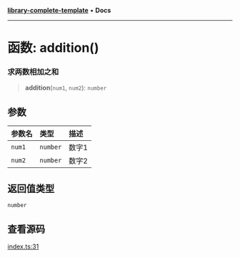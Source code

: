 [**library-complete-template**](../README.md) • **Docs**

***

# 函数: addition()

### 求两数相加之和

> **addition**(`num1`, `num2`): `number`

## 参数

| 参数名 | 类型 | 描述 |
| :------ | :------ | :------ |
| `num1` | `number` | 数字1 |
| `num2` | `number` | 数字2 |

## 返回值类型

`number`

## 查看源码

[index.ts:31](https://github.com/hacxy/library-complete-template/blob/f09d8d930b62c19f5fc94416bb0cda4560c0bb0f/src/index.ts#L31)
